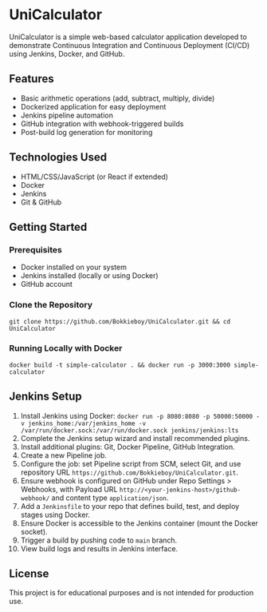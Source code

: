 # UniCalculator  
UniCalculator is a simple web-based calculator application developed to demonstrate Continuous Integration and Continuous Deployment (CI/CD) using Jenkins, Docker, and GitHub.  
## Features  
- Basic arithmetic operations (add, subtract, multiply, divide)  
- Dockerized application for easy deployment  
- Jenkins pipeline automation  
- GitHub integration with webhook-triggered builds  
- Post-build log generation for monitoring  
## Technologies Used  
- HTML/CSS/JavaScript (or React if extended)  
- Docker  
- Jenkins  
- Git & GitHub  
## Getting Started  
### Prerequisites  
- Docker installed on your system  
- Jenkins installed (locally or using Docker)  
- GitHub account  
### Clone the Repository  
`git clone https://github.com/Bokkieboy/UniCalculator.git && cd UniCalculator`  
### Running Locally with Docker  
`docker build -t simple-calculator . && docker run -p 3000:3000 simple-calculator`  
## Jenkins Setup  
1. Install Jenkins using Docker: `docker run -p 8080:8080 -p 50000:50000 -v jenkins_home:/var/jenkins_home -v /var/run/docker.sock:/var/run/docker.sock jenkins/jenkins:lts`  
2. Complete the Jenkins setup wizard and install recommended plugins.  
3. Install additional plugins: Git, Docker Pipeline, GitHub Integration.  
4. Create a new Pipeline job.  
5. Configure the job: set Pipeline script from SCM, select Git, and use repository URL `https://github.com/Bokkieboy/UniCalculator.git`.  
6. Ensure webhook is configured on GitHub under Repo Settings > Webhooks, with Payload URL `http://<your-jenkins-host>/github-webhook/` and content type `application/json`.  
7. Add a `Jenkinsfile` to your repo that defines build, test, and deploy stages using Docker.  
8. Ensure Docker is accessible to the Jenkins container (mount the Docker socket).  
9. Trigger a build by pushing code to `main` branch.  
10. View build logs and results in Jenkins interface.  
## License  
This project is for educational purposes and is not intended for production use.
